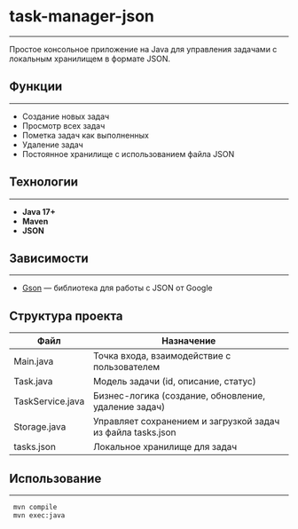 # task-manager-json
___
Простое консольное приложение на Java для управления задачами с локальным хранилищем в формате JSON.

## Функции
___
- Создание новых задач
- Просмотр всех задач
- Пометка задач как выполненных
- Удаление задач
- Постоянное хранилище с использованием файла JSON

## Технологии
___
- **Java 17+**
- **Maven**
- **JSON**

## Зависимости
____
- [Gson](https://github.com/google/gson) — библиотека для работы с JSON от Google

## Структура проекта
| Файл           | Назначение                                 |
|----------------|--------------------------------------------|
| Main.java      | Точка входа, взаимодействие с пользователем|
| Task.java      | Модель задачи (id, описание, статус)       |
| TaskService.java| Бизнес-логика (создание, обновление, удаление задач) |
| Storage.java   | Управляет сохранением и загрузкой задач из файла tasks.json |
| tasks.json     | Локальное хранилище для задач              |

## Использование
___
   ```bash
    mvn compile
    mvn exec:java